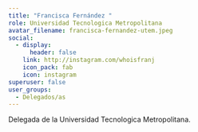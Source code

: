 ```yaml
---
title: "Francisca Fernández "
role: Universidad Tecnologica Metropolitana
avatar_filename: francisca-fernandez-utem.jpeg
social:
  - display:
      header: false
    link: http://instagram.com/whoisfranj
    icon_pack: fab
    icon: instagram
superuser: false
user_groups:
  - Delegados/as
---
```

Delegada de la Universidad Tecnologica Metropolitana.